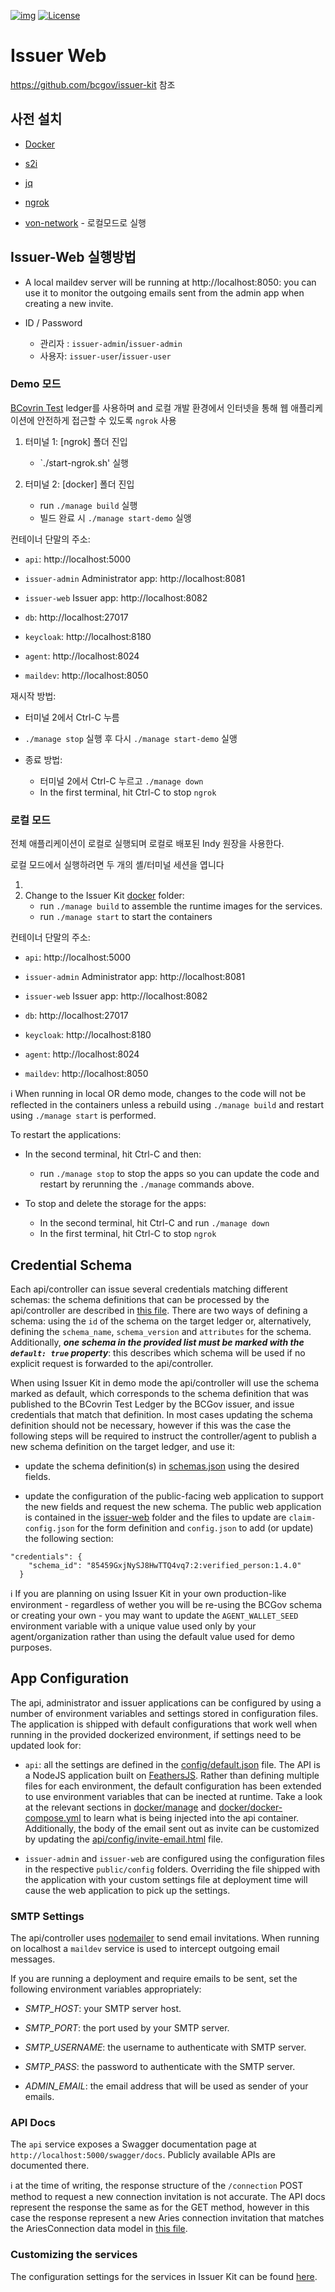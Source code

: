 [![img](https://img.shields.io/badge/Lifecycle-Maturing-007EC6)](https://github.com/bcgov/repomountie/blob/master/doc/lifecycle-badges.md)
[![License](https://img.shields.io/badge/License-Apache%202.0-blue.svg)](LICENSE)

# Issuer Web
https://github.com/bcgov/issuer-kit 참조

## 사전 설치

- [Docker](https://www.docker.com/products/docker-desktop)

- [s2i](https://github.com/openshift/source-to-image/releases)

- [jq](https://stedolan.github.io/jq)

- [ngrok](https://ngrok.com)

- [von-network](https://github.com/bcgov/von-network) - 로컬모드로 실행

## Issuer-Web 실행방법

- A local maildev server will be running at http://localhost:8050: you can use it to monitor the outgoing emails sent from the admin app when creating a new invite.

- ID / Password
  - 관리자 : `issuer-admin`/`issuer-admin`
  - 사용자: `issuer-user`/`issuer-user`

### Demo 모드

 [BCovrin Test](http://test.bcovrin.vonx.io) ledger를 사용하며
 and 로컬 개발 환경에서 인터넷을 통해 웹 애플리케이션에 안전하게 접근할 수 있도록 `ngrok` 사용

1. 터미널 1: [ngrok] 폴더 진입
    
    - `./start-ngrok.sh' 실행

2. 터미널 2: [docker] 폴더 진입
    - run `./manage build` 실행
    - 빌드 완료 시  `./manage start-demo` 실앵

컨테이너 단말의 주소:

- `api`: http://localhost:5000

- `issuer-admin` Administrator app: http://localhost:8081

- `issuer-web` Issuer app: http://localhost:8082

- `db`: http://localhost:27017

- `keycloak`: http://localhost:8180

- `agent`: http://localhost:8024

- `maildev`: http://localhost:8050

재시작 방법:
  - 터미널 2에서 Ctrl-C 누름
  - `./manage stop` 실행 후 다시 `./manage start-demo` 실앵

- 종료 방법:
  - 터미널 2에서 Ctrl-C 누르고 `./manage down`
  - In the first terminal, hit Ctrl-C to stop `ngrok`

### 로컬 모드

전체 애플리케이션이 로컬로 실행되며 로컬로 배포된 Indy 원장을 사용한다. 

로컬 모드에서 실행하려면 두 개의 셸/터미널 세션을 엽니다

1. 
2. Change to the Issuer Kit [docker](./docker) folder:
   - run `./manage build` to assemble the runtime images for the services.
   - run `./manage start` to start the containers

컨테이너 단말의 주소:

- `api`: http://localhost:5000

- `issuer-admin` Administrator app: http://localhost:8081

- `issuer-web` Issuer app: http://localhost:8082

- `db`: http://localhost:27017

- `keycloak`: http://localhost:8180

- `agent`: http://localhost:8024

- `maildev`: http://localhost:8050

:information_source: When running in local OR demo mode, changes to the code will not be reflected in the containers unless a rebuild using `./manage build` and restart using `./manage start` is performed.

To restart the applications:

- In the second terminal, hit Ctrl-C and then:
  - run `./manage stop` to stop the apps so you can update the code and restart by rerunning the `./manage` commands above. 

- To stop and delete the storage for the apps:
  - In the second terminal, hit Ctrl-C and run `./manage down`
  - In the first terminal, hit Ctrl-C to stop `ngrok`

## Credential Schema

Each api/controller can issue several credentials matching different schemas: the schema definitions that can be processed by the api/controller are described in [this file](api/config/schemas.json). There are two ways of defining a schema: using the `id` of the schema on the target ledger or, alternatively, defining the `schema_name`, `schema_version` and `attributes` for the schema. Additionally, ***one schema in the provided list must be marked with the `default: true` property***: this describes which schema will be used if no explicit request is forwarded to the api/controller.

When using Issuer Kit in demo mode the api/controller will use the schema marked as default, which corresponds to the schema definition that was published to the BCovrin Test Ledger by the BCGov issuer, and issue credentials that match that definition. In most cases updating the schema definition should not be necessary, however if this was the case the following steps will be required to instruct the controller/agent to publish a new schema definition on the target ledger, and use it:

- update the schema definition(s) in [schemas.json](api/config/schemas.json) using the desired fields.

- update the configuration of the public-facing web application to support the new fields and request the new schema. The public web application is contained in the [issuer-web](./issuer-web) folder and the files to update are `claim-config.json` for the form definition and `config.json` to add (or update) the following section:
```
"credentials": {
    "schema_id": "85459GxjNySJ8HwTTQ4vq7:2:verified_person:1.4.0"
  }
```

:information_source: If you are planning on using Issuer Kit in your own production-like environment - regardless of wether you will be re-using the BCGov schema or creating your own - you may want to update the `AGENT_WALLET_SEED` environment variable with a unique value used only by your agent/organization rather than using the default value used for demo purposes.

## App Configuration

The api, administrator and issuer applications can be configured by using a number of environment variables and settings stored in configuration files. The application is shipped with default configurations that work well when running in the provided dockerized environment, if settings need to be updated look for:

  - `api`: all the settings are defined in the [config/default.json](api/config/default.json) file. The API is a NodeJS application built on [FeathersJS](https://docs.feathersjs.com/api/configuration.html#configuration-directory). Rather than defining multiple files for each environment, the default configuration has been extended to use environment variables that can be inected at runtime. Take a look at the relevant sections in [docker/manage](./docker/manage) and [docker/docker-compose.yml](docker/docker-compose.yml) to learn what is being injected into the api container. Additionally, the body of the email sent out as invite can be customized by updating the [api/config/invite-email.html](invite-email.html) file.

  - `issuer-admin` and `issuer-web` are configured using the configuration files in the respective `public/config` folders. Overriding the file shipped with the application with your custom settings file at deployment time will cause the web application to pick up the settings.

### SMTP Settings

The api/controller uses [nodemailer](https://nodemailer.com) to send email invitations. When running on localhost a `maildev` service is used to intercept outgoing email messages.

If you are running a deployment and require emails to be sent, set the following environment variables appropriately:

  - *SMTP_HOST*: your SMTP server host.

  - *SMTP_PORT*: the port used by your SMTP server.

  - *SMTP_USERNAME*: the username to authenticate with SMTP server.

  - *SMTP_PASS*: the password to authenticate with the SMTP server.
  
  - *ADMIN_EMAIL*: the email address that will be used as sender of your emails.

### API Docs

The `api` service exposes a Swagger documentation page at `http://localhost:5000/swagger/docs`.
Publicly available APIs are documented there.

:information_source: at the time of writing, the response structure of the `/connection` POST method to request a new connection invitation is not accurate. The API docs represent the response the same as for the GET method, however in this case the response represent a new Aries connection invitation that matches the AriesConnection data model in [this file](api/src/models/connection.ts).

### Customizing the services

The configuration settings for the services in Issuer Kit can be found [here](docs/ConfiguringIssuerKit.md).
